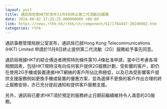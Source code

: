 ```yaml
---
layout: post
title: 通訊局同意HKT於本年11月8日終止第二代流動2G服務
date: 2024-08-02 17:25:25.000000000 +08:00
link: https://news.rthk.hk/rthk/ch/component/k2/1764447-20240802.htm
categories: rthk
---
```


通訊事務管理局辦公室宣布，通訊局已就Hong Kong Telecommunications (HKT) Limited 申請於11月8日終止提供第二代流動（2G）服務給予事先同意。
 
通訊局根據HKT的綜合傳送者牌照特別條件第10.4條批准申請，當中已考慮各項相關因素，包括HKT現時沒有向任何客戶提供2G服務計劃、受影響的客戶，即仍在使用2G手機或裝置連接HKT網絡的客戶所佔比例極低，以及已為受影響客戶提供支援服務例如更換手機或裝置的優惠方案，並為選擇不更換的客戶作出合理的終止服務安排，亦已充分提前通知和提供客戶服務支援。

另外，通訊局已要求HKT須於預定的服務終止日期前繼續維持令人滿意的2G服務。
